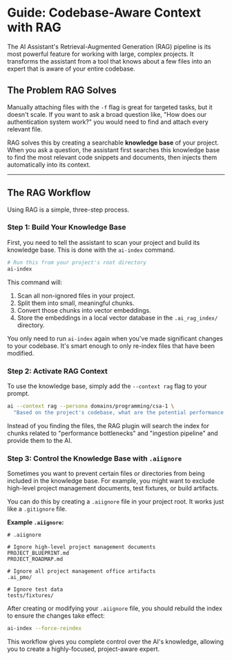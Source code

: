 # Guide: Codebase-Aware Context with RAG

The AI Assistant's Retrieval-Augmented Generation (RAG) pipeline is its most powerful feature for working with large, complex projects. It transforms the assistant from a tool that knows about a few files into an expert that is aware of your entire codebase.

## The Problem RAG Solves

Manually attaching files with the `-f` flag is great for targeted tasks, but it doesn't scale. If you want to ask a broad question like, "How does our authentication system work?" you would need to find and attach every relevant file.

RAG solves this by creating a searchable **knowledge base** of your project. When you ask a question, the assistant first searches this knowledge base to find the most relevant code snippets and documents, then injects them automatically into its context.

---

## The RAG Workflow

Using RAG is a simple, three-step process.

### Step 1: Build Your Knowledge Base

First, you need to tell the assistant to scan your project and build its knowledge base. This is done with the `ai-index` command.

```bash
# Run this from your project's root directory
ai-index
```
This command will:
1.  Scan all non-ignored files in your project.
2.  Split them into small, meaningful chunks.
3.  Convert those chunks into vector embeddings.
4.  Store the embeddings in a local vector database in the `.ai_rag_index/` directory.

You only need to run `ai-index` again when you've made significant changes to your codebase. It's smart enough to only re-index files that have been modified.

### Step 2: Activate RAG Context

To use the knowledge base, simply add the `--context rag` flag to your prompt.

```bash
ai --context rag --persona domains/programming/csa-1 \
  "Based on the project's codebase, what are the potential performance bottlenecks in the data ingestion pipeline?"
```
Instead of you finding the files, the RAG plugin will search the index for chunks related to "performance bottlenecks" and "ingestion pipeline" and provide them to the AI.

### Step 3: Control the Knowledge Base with `.aiignore`

Sometimes you want to prevent certain files or directories from being included in the knowledge base. For example, you might want to exclude high-level project management documents, test fixtures, or build artifacts.

You can do this by creating a `.aiignore` file in your project root. It works just like a `.gitignore` file.

**Example `.aiignore`:**
```
# .aiignore

# Ignore high-level project management documents
PROJECT_BLUEPRINT.md
PROJECT_ROADMAP.md

# Ignore all project management office artifacts
.ai_pmo/

# Ignore test data
tests/fixtures/
```
After creating or modifying your `.aiignore` file, you should rebuild the index to ensure the changes take effect:
```bash
ai-index --force-reindex
```

This workflow gives you complete control over the AI's knowledge, allowing you to create a highly-focused, project-aware expert.
